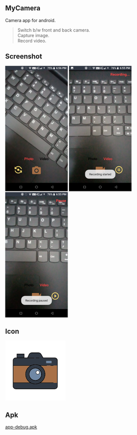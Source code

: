 ## **MyCamera**
Camera app for android.<br>
> Switch b/w front and back camera.<br>
> Capture image.<br>
> Record video.

## **Screenshot**
<img src="src/screenshot_1.png" width=200 height=400/>  <img src="src/screenshot_2.png" width=200 height=400/> <img src="src/screenshot_3.png" width=200 height=400/>

## **Icon**
![](app/src/main/res/mipmap-xxxhdpi/icon.png)

## **Apk**
[app-debug.apk](src/app-debug.apk?raw=true)
